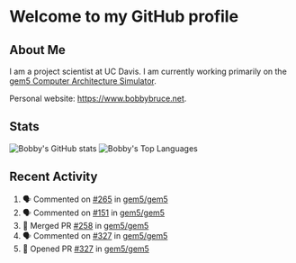 # Welcome to my GitHub profile

## About Me

I am a project scientist at UC Davis. I am currently working primarily on the [gem5 Computer Architecture Simulator](https://github.com/gem5).

Personal website: <https://www.bobbybruce.net>.

## Stats

![Bobby's GitHub stats](https://github-readme-stats.vercel.app/api?username=bobbyrbruce&show_icons=true&theme=responsive&include_all_commits=true&count_private=true&show=reviews&disable_animations=true)
![Bobby's Top Languages ](https://github-readme-stats.vercel.app/api/top-langs/?username=bobbyrbruce&layout=compact&theme=responsive&count_private=true&langs_count=10&disable_animations=true)

## Recent Activity

<!--START_SECTION:activity-->
1. 🗣 Commented on [#265](https://github.com/gem5/gem5/pull/265#issuecomment-1728297020) in [gem5/gem5](https://github.com/gem5/gem5)
2. 🗣 Commented on [#151](https://github.com/gem5/gem5/pull/151#issuecomment-1728268900) in [gem5/gem5](https://github.com/gem5/gem5)
3. 🎉 Merged PR [#258](https://github.com/gem5/gem5/pull/258) in [gem5/gem5](https://github.com/gem5/gem5)
4. 🗣 Commented on [#327](https://github.com/gem5/gem5/pull/327#issuecomment-1726635417) in [gem5/gem5](https://github.com/gem5/gem5)
5. 💪 Opened PR [#327](https://github.com/gem5/gem5/pull/327) in [gem5/gem5](https://github.com/gem5/gem5)
<!--END_SECTION:activity-->

